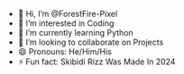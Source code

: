 - 👋 Hi, I’m @ForestFire-Pixel
- 👀 I’m interested in Coding
- 🌱 I’m currently learning Python
- 💞️ I’m looking to collaborate on Projects
- 😄 Pronouns: He/Him/His
- ⚡ Fun fact: Skibidi Rizz Was Made In 2024

<!---
ForestFire-Pixel/ForestFire-Pixel is a ✨ special ✨ repository because its `README.md` (this file) appears on your GitHub profile.
You can click the Preview link to take a look at your changes.
--->
